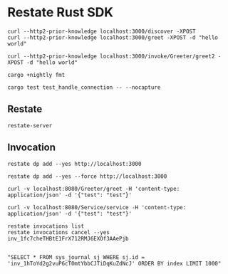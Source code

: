 # Restate Rust SDK

```shell
curl --http2-prior-knowledge localhost:3000/discover -XPOST
curl --http2-prior-knowledge localhost:3000/greet -XPOST -d "hello world"

curl --http2-prior-knowledge localhost:3000/invoke/Greeter/greet2 -XPOST -d "hello world"
```

```shell
cargo +nightly fmt
```

```shell
cargo test test_handle_connection -- --nocapture
```

## Restate

```shell
restate-server
```

## Invocation

```shell
restate dp add --yes http://localhost:3000 

restate dp add --yes --force http://localhost:3000

curl -v localhost:8080/Greeter/greet -H 'content-type: application/json' -d '{"test": "test"}'

curl -v localhost:8080/Service/service -H 'content-type: application/json' -d '{"test": "test"}'
```

```shell
restate invocations list
restate invocations cancel --yes inv_1fc7cheTHBtE1FrX712RMJ6EXOf3AAePjb
```

```shell

"SELECT * FROM sys_journal sj WHERE sj.id = 'inv_1hToYd2g2vuP6cT0mtYbbCJTiDqKuZdNcJ' ORDER BY index LIMIT 1000"

```

